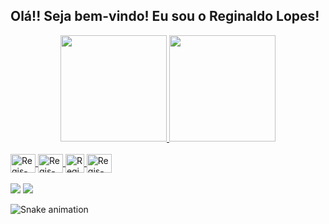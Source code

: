 ## Olá!! Seja bem-vindo! Eu sou o Reginaldo Lopes!

<div align="center">
  <a href="https://github.com/rafaballerini">
  <img height="170em" src="https://github-readme-stats.vercel.app/api?username=reginaldoLopesDev&show_icons=true&theme=dracula&include_all_commits=true&count_private=true"/>
  <img height="170em" src="https://github-readme-stats.vercel.app/api/top-langs/?username=reginaldoLopesDev&layout=compact&langs_count=7&theme=dracula"/>
    </div>
<div style="display: inline_block"><br>
  <img align="center" alt="Regis-NodeJs" height="30" width="40" src="https://cdn.jsdelivr.net/gh/devicons/devicon/icons/nodejs/nodejs-original.svg" />
  <img align="center" alt="Regis-Js" height="30" width="40" src="https://cdn.jsdelivr.net/gh/devicons/devicon/icons/javascript/javascript-original.svg" />
  <img align="center" alt="Regis-Selenium" height="30" with="40" src="https://cdn.jsdelivr.net/gh/devicons/devicon/icons/selenium/selenium-original.svg" />
  <img align="center" alt="Regis-React" height="30" width="40" src="https://cdn.jsdelivr.net/gh/devicons/devicon/icons/react/react-original.svg" />
</div>
<div><br>
  <a href = "mailto:reginaldo.lopes.dev@gmail.com"><img src="https://img.shields.io/badge/-Gmail-%23333?style=for-the-badge&logo=gmail&logoColor=red" target="_blank"></a>
  <a href="https://www.linkedin.com/in/reginaldosilvalopes/" target="_blank"><img src="https://img.shields.io/badge/-LinkedIn-%230077B5?style=for-the-badge&logo=linkedin&logoColor=white" target="_blank"></a>   
  
  ![Snake animation](https://github.com/reginaldoLopesDev/reginaldoLopesDev/blob/output/github-contribution-grid-snake.svg)
</div>
<!--
- 🔭 I’m currently working on ...
- 🌱 I’m currently learning ...
- 👯 I’m looking to collaborate on ...
- 🤔 I’m looking for help with ...
- 💬 Ask me about ...
- 📫 How to reach me: ...
- 😄 Pronouns: ...
- ⚡ Fun fact: ...
-->
